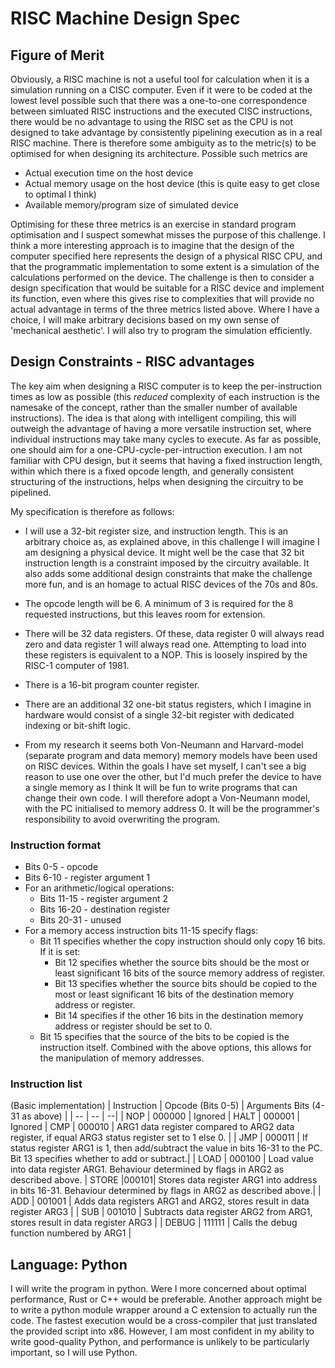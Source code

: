 # RISC Machine Design Spec

## Figure of Merit

Obviously, a RISC machine is not a useful tool for calculation when it is a simulation running on a CISC computer. Even if it were to be coded at the lowest level possible such that there was a one-to-one correspondence between simluated RISC instructions and the executed CISC instructions, there would be no advantage to using the RISC set as the CPU is not designed to take advantage by consistently pipelining execution as in a real RISC machine. There is therefore some ambiguity as to the metric(s) to be optimised for when designing its architecture. Possible such metrics are

- Actual execution time on the host device
- Actual memory usage on the host device (this is quite easy to get close to optimal I think)
- Available memory/program size of simulated device

Optimising for these three metrics is an exercise in standard program optimisation and I suspect somewhat misses the purpose of this challenge. I think a more interesting approach is to imagine that the design of the computer specified here represents the design of a physical RISC CPU, and that the programmatic implementation to some extent is a simulation of the calculations performed on the device. The challenge is then to consider a design specification that would be suitable for a RISC device and implement its function, even where this gives rise to complexities that will provide no actual advantage in terms of the three metrics listed above. Where I have a choice, I will make arbitrary decisions based on my own sense of 'mechanical aesthetic'. I will also try to program the simulation efficiently.

## Design Constraints - RISC advantages

The key aim when designing a RISC computer is to keep the per-instruction times as low as possible (this *reduced* complexity of each instruction is the namesake of the concept, rather than the smaller number of available instructions). The idea is that along with intelligent compiling, this will outweigh the advantage of having a more versatile instruction set, where individual instructions may take many cycles to execute. As far as possible, one should aim for a one-CPU-cycle-per-intruction execution. I am not familiar with CPU design, but it seems that having a fixed instruction length, within which there is a fixed opcode length, and generally consistent structuring of the instructions, helps when designing the circuitry to be pipelined.

My specification is therefore as follows:

- I will use a 32-bit register size, and instruction length. This is an arbitrary choice as, as explained above, in this challenge I will imagine I am designing a physical device. It might well be the case that 32 bit instruction length is a constraint imposed by the circuitry available. It also adds some additional design constraints that make the challenge more fun, and is an homage to actual RISC devices of the 70s and 80s.

- The opcode length will be 6. A minimum of 3 is required for the 8 requested instructions, but this leaves room for extension.

- There will be 32 data registers. Of these, data register 0 will always read zero and data register 1 will always read one. Attempting to load into these registers is equivalent to a NOP. This is loosely inspired by the RISC-1 computer of 1981.

- There is a 16-bit program counter register.

- There are an additional 32 one-bit status registers, which I imagine in hardware would consist of a single 32-bit register with dedicated indexing or bit-shift logic.

- From my research it seems both Von-Neumann and Harvard-model (separate program and data memory) memory models have been used on RISC devices. Within the goals I have set myself, I can't see a big reason to use one over the other, but I'd much prefer the device to have a single memory as I think It will be fun to write programs that can change their own code. I will therefore adopt a Von-Neumann model, with the PC initialised to memory address 0. It will be the programmer's responsibility to avoid overwriting the program.

### Instruction format

- Bits 0-5 - opcode 
- Bits 6-10 - register argument 1
- For an arithmetic/logical operations:
    - Bits 11-15 - register argument 2
    - Bits 16-20 - destination register
    - Bits 20-31 - unused
- For a memory access instruction bits 11-15 specify flags: 
    - Bit 11 specifies whether the copy instruction should only copy 16 bits. If it is set:
      - Bit 12 specifies whether the source bits should be the most or least significant 16 bits of the source memory address of register.
      - Bit 13 specifies whether the source bits should be copied to the most or least significant 16 bits of the destination memory address or register.
      - Bit 14 specifies if the other 16 bits in the destination memory address or register should be set to 0.
    - Bit 15 specifies that the source of the bits to be copied is the instruction itself. Combined with the above options, this allows for the manipulation of memory addresses.

### Instruction list
(Basic implementation)
| Instruction | Opcode (Bits 0-5) | Arguments Bits (4-31 as above) |
| -- | -- | --|
| NOP | 000000 | Ignored
| HALT | 000001 | Ignored
| CMP | 000010 | ARG1 data register compared to ARG2 data register, if equal ARG3 status register set to 1 else 0. | 
| JMP | 000011 | If status register ARG1 is 1, then add/subtract the value in bits 16-31 to the PC. Bit 13 specifies whether to add or subtract.|
| LOAD | 000100 | Load value into data register ARG1. Behaviour determined by flags in ARG2 as described above.
| STORE |000101| Stores data register ARG1 into address in bits 16-31. Behaviour determined by flags in ARG2 as described above.|
| ADD | 001001 | Adds data registers ARG1 and ARG2, stores result in data register ARG3 |
| SUB | 001010 | Subtracts data register ARG2 from ARG1, stores result in data register ARG3 |
| DEBUG | 111111 | Calls the debug function numbered by ARG1 |


## Language: Python

I will write the program in python. Were I more concerned about optimal performance, Rust or C++ would be preferable. Another approach might be to write a python module wrapper around a C extension to actually run the code. The fastest execution would be a cross-compiler that just translated the provided script into x86. However, I am most confident in my ability to write good-quality Python, and performance is unlikely to be particularly important, so I will use Python.

